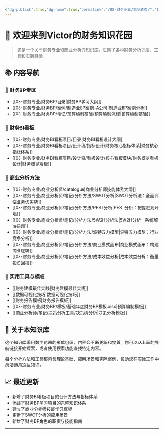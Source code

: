 ```yaml
---
{"dg-publish":true,"dg-home":true,"permalink":"/08-财务专业/笔记首页/","tags":["gardenEntry"],"dgPassFrontmatter":true}
---
```



# 👋 欢迎来到Victor的财务知识花园

  

> 这是一个关于财务专业和商业分析的知识库，汇集了各种财务分析方法、工具和实践经验。

  

## 📚 内容导航

  

### 🔹 财务BP专区

- [[08-财务专业/财务BP/目录\|财务BP学习大纲]]
- [[08-财务专业/财务BP/案例/制造业BP案例-A公司\|制造业BP案例分析]]
- [[08-财务专业/财务BP/笔记/预算编制基础/预算编制流程\|预算编制基础]]

### 🔹 财务BI看板

- [[08-财务专业/财务BI看板项目/目录\|财务BI看板设计大纲]]
- [[08-财务专业/财务BI看板项目/设计稿/指标设计/财务核心指标体系\|财务核心指标体系]]
- [[08-财务专业/财务BI看板项目/设计稿/看板设计/核心看板模块/财务概览看板设计\|财务概览看板]]

### 🔹 商业分析方法

- [[08-财务专业/商业分析师/catalogue\|商业分析师技能体系大纲]]
- [[08-财务专业/商业分析师/笔记/分析方法/SWOT分析\|SWOT分析法：全面评估业务优劣势]]
- [[08-财务专业/商业分析师/笔记/分析方法/PEST分析\|PEST分析：把握宏观环境]]
- [[08-财务专业/商业分析师/笔记/分析方法/5W2H分析法\|5W2H分析：系统解决问题]]
- [[08-财务专业/商业分析师/笔记/分析方法/波特五力模型\|波特五力模型：行业竞争分析]]
- [[08-财务专业/商业分析师/笔记/分析方法/商业模式画布\|商业模式画布：构建商业逻辑]]
- [[08-财务专业/商业分析师/笔记/分析方法/成本效益分析\|成本效益分析：衡量投资回报]]

### 🔹 实用工具与模板

- [[财务建模最佳实践\|财务建模最佳实践]]
- [[数据可视化技巧\|数据可视化技巧]]
- [[财务报告模板\|财务报告模板]]
- [[08-财务专业/财务BP/模板/基础年度财务BP模板.xlsx\|预算编制模板]]
- [[商业分析师/笔记/决策分析工具/决策树分析\|决策分析模板]]

## 🌱 关于本知识库

  

这个知识库采用数字花园的形式组织，内容会不断更新和完善。您可以从上面的导航链接开始探索，或者使用搜索功能查找特定内容。

  

每个分析方法和工具都包含理论基础、应用场景和实际案例，帮助您在实际工作中灵活运用这些知识。

  

## 📈 最近更新

- 新增了财务BI看板项目的设计方法与指标体系
- 添加了财务BP学习项目的完整知识体系
- 建立了商业分析师技能学习框架
- 更新了SWOT分析的应用场景
- 新增了财务BP角色的职责与技能指南

  

---
